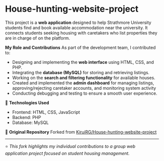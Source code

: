 # House-hunting-website-project

This project is a **web application** designed to help Strathmore University students find and book available accommodation near the university. It connects students seeking housing with caretakers who list properties they are in charge of on the platform.

**My Role and Contributions**
As part of the development team, I contributed to:
- Designing and implementing the **web interface** using HTML, CSS, and PHP.
- Integrating the **database (MySQL)** for storing and retrieving listings.
- Working on the **search and filtering functionality** for available houses.
- Created and implemented the **admin dashboard** for managing listings, approving/rejecting caretaker accounts, and monitoring system activity
- Conducting debugging and testing to ensure a smooth user experience.

🔹 **Technologies Used**
- Frontend: HTML, CSS, JavaScript  
- Backend: PHP  
- Database: MySQL  

🔹 **Original Repository**
Forked from [KiruiRG/House-hunting-website-project](https://github.com/KiruiRG/House-hunting-website-project)

---

⭐ *This fork highlights my individual contributions to a group web application project focused on student housing management.*
